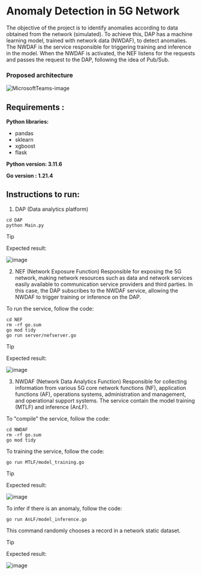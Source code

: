 # Anomaly Detection in 5G Network 

The objective of the project is to identify anomalies according to data obtained from the network (simulated). To achieve this, DAP has a machine learning model, trained with network data (NWDAF), to detect anomalies. The NWDAF is the service responsible for triggering training and inference in the model. When the NWDAF is activated, the NEF listens for the requests and passes the request to the DAP, following the idea of Pub/Sub.

### Proposed architecture

![MicrosoftTeams-image](https://github.com/luanlazz/nwdaf_model/assets/23390758/da50e0a6-683b-42df-8d3e-b81cb5ae54e3)

## Requirements :

**Python libraries:**
- pandas
- sklearn
- xgboost
- flask

**Python version: 3.11.6**

**Go version : 1.21.4**

## Instructions to run:

1) DAP (Data analytics platform)

   
```
cd DAP 
python Main.py
```
> [!TIP]
> Expected result:

![image](https://github.com/luanlazz/nwdaf_model/assets/23390758/8e5fd61b-fa88-4b1e-b15c-cd594ca61b3e)

2) NEF (Network Exposure Function)
Responsible for exposing the 5G network, making network resources such as data and network services easily available to communication service providers and third parties. In this case, the DAP subscribes to the NWDAF service, allowing the NWDAF to trigger training or inference on the DAP.

To run the service, follow the code:
```
cd NEF
rm -rf go.sum
go mod tidy
go run server/nefserver.go
```
> [!TIP]
> Expected result:

![image](https://github.com/luanlazz/nwdaf_model/assets/23390758/12d12930-9655-461a-a530-520abb7dcb32)

3) NWDAF (Network Data Analytics Function)
Responsible for collecting information from various 5G core network functions (NF), application functions (AF), operations systems, administration and management, and operational support systems.
The service contain the model training (MTLF) and inference (AnLF).

To "compile" the service, follow the code:
```
cd NWDAF
rm -rf go.sum
go mod tidy
```

To training the service, follow the code: 
```
go run MTLF/model_training.go 
```
> [!TIP]
> Expected result:

![image](https://github.com/luanlazz/nwdaf_model/assets/23390758/4395d8e3-3b96-49e0-b9c8-5328f08f3be9)

To infer if there is an anomaly, follow the code:
```
go run AnLF/model_inference.go
```
This command randomly chooses a record in a network static dataset.
> [!TIP]
> Expected result:

![image](https://github.com/luanlazz/nwdaf_model/assets/23390758/89479e8a-4353-4c37-89bb-f96a0155cef2)

